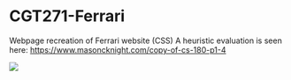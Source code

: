# CGT271-Ferrari
Webpage recreation of Ferrari website (CSS)
A heuristic evaluation is seen here: https://www.masoncknight.com/copy-of-cs-180-p1-4

![](Ferarri%20Webpage.jpg)
